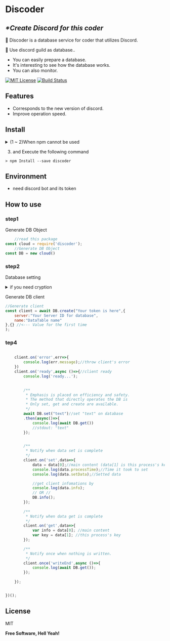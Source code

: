 # Discoder
## _\*Create Discord for this coder_

📜 Discoder is a database service for coder that utilizes Discord.

📜 Use discord guild as database..

- You can easily prepare a database.
- It's interesting to see how the database works. 
- You can also monitor.


[![MIT License](http://img.shields.io/badge/license-MIT-blue.svg?style=flat)](LICENSE)   [![Build Status](https://travis-ci.org/KOU00000-github/discoder.svg?branch=main)](https://travis-ci.org/KOU00000-github/discoder.svg?branch=main)

## Features

- Corresponds to the new version of discord.
- Improve operation speed.

## Install
<details><summary> (1 ~ 2)When npm cannot be used</summary><div>

1. Make npm commands available
[install with node.js](https://nodejs.org/en/download/ "nodejs")
2. Move to the location you want to install.

format

`> cd <directory path>`

example

`> cd C:/Users/DISCORD/Desktop/project/`


</div></details>

3. and Execute the following command
```
> npm Install --save discoder
```

## Environment
 - need discord bot and its token

## How to use

### step1
Generate DB Object
```js
    //read this package
const cloud = require('discoder');
    //Generate DB Object
const DB = new cloud()
```
### step2
Database setting
<details><summary>if you need cryption</summary><div>

```js
//Turn on crypt
DB.encodOn();
//setkeys
DB.setKey("(32 alphanumeric characters)","(16 alphanumeric characters)");
```

</div></details>

Generate DB client
```js
//Generate client
const client = await DB.create("Your token is here",{
    server:"Your Server ID for database",
    name:"DataTable name"
},{} //<--- Value for the first time
);
```

### tep4

```js

    client.on('error',err=>{
        console.log(err.message);//throw client's error
    })
    client.on('ready',async ()=>{//client ready
        console.log('ready...');

 
        /**
         * Emphasis is placed on efficiency and safety.
         * The method that directly operates the DB is
         * Only set, get and create are available.
         */
        await DB.set("text")//set "text" on database
        .then(async()=>{
            console.log(await DB.get())
            //stdout: "text"
        }); 


        /**
         * Notify when data set is complete
         */
        client.on('set',data=>{
            data = data[0];//main content (data[1] is this process's key)
            console.log(data.processTime);//Time it took to set
            console.log(data.setData);//Setted data

            //get client infomations by
            console.log(data.info);
            // OR //
            DB.info();
        });
        
        /**
         * Notify when data get is complete
         */
        client.on('get',data=>{
            var info = data[0]; //main content
            var key = data[1]; //this process's key
        });

        /**
         * Notify once when nothing is written.
         */
        client.once('writeEnd',async ()=>{
            console.log(await DB.get());
        });
        
    });


})();
```

## License

MIT

**Free Software, Hell Yeah!**
